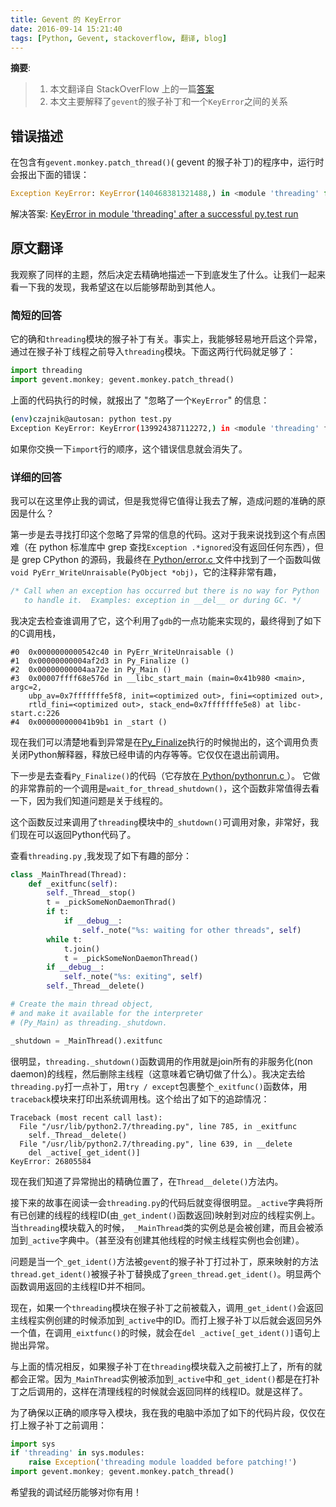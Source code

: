 ```yaml
---
title: Gevent 的 KeyError
date: 2016-09-14 15:21:40
tags: [Python, Gevent, stackoverflow, 翻译, blog]
---
```


__摘要__:

> 1. 本文翻译自 StackOverFlow 上的一篇[答案](http://stackoverflow.com/questions/8774958/keyerror-in-module-threading-after-a-successful-py-test-run)
> 2. 本文主要解释了`gevent`的猴子补丁和一个`KeyError`之间的关系

<!--more-->

## 错误描述

在包含有`gevent.monkey.patch_thread()`( gevent 的猴子补丁)的程序中，运行时会报出下面的错误：

```py
Exception KeyError: KeyError(140468381321488,) in <module 'threading' from '/usr/lib/python2.7/threading.pyc'> ignored
```

解决答案: [KeyError in module 'threading' after a successful py.test run](http://stackoverflow.com/questions/8774958/keyerror-in-module-threading-after-a-successful-py-test-run)

## 原文翻译

我观察了同样的主题，然后决定去精确地描述一下到底发生了什么。让我们一起来看一下我的发现，我希望这在以后能够帮助到其他人。

### 简短的回答

它的确和`threading`模块的猴子补丁有关。事实上，我能够轻易地开启这个异常，通过在猴子补丁线程之前导入`threading`模块。下面这两行代码就足够了：

```python
import threading
import gevent.monkey; gevent.monkey.patch_thread()
```

上面的代码执行的时候，就报出了 "忽略了一个`KeyError`" 的信息：

```sh
(env)czajnik@autosan: python test.py
Exception KeyError: KeyError(139924387112272,) in <module 'threading' from '/usr/lib/python2.7/threading.pyc'> ignored
```

如果你交换一下`import`行的顺序，这个错误信息就会消失了。

### 详细的回答

我可以在这里停止我的调试，但是我觉得它值得让我去了解，造成问题的准确的原因是什么？

第一步是去寻找打印这个忽略了异常的信息的代码。这对于我来说找到这个有点困难（在 python 标准库中 grep 查找`Exception .*ignored`没有返回任何东西），但是 grep CPython 的源码，我最终在[ Python/error.c ](http://svn.python.org/projects/python/tags/r27/Python/errors.c)文件中找到了一个函数叫做`void PyErr_WriteUnraisable(PyObject *obj)`，它的注释非常有趣，

```c
/* Call when an exception has occurred but there is no way for Python
   to handle it.  Examples: exception in __del__ or during GC. */
```

我决定去检查谁调用了它，这个利用了`gdb`的一点功能来实现的，最终得到了如下的C调用栈，
```
#0  0x0000000000542c40 in PyErr_WriteUnraisable ()
#1  0x00000000004af2d3 in Py_Finalize ()
#2  0x00000000004aa72e in Py_Main ()
#3  0x00007ffff68e576d in __libc_start_main (main=0x41b980 <main>, argc=2,
    ubp_av=0x7fffffffe5f8, init=<optimized out>, fini=<optimized out>,
    rtld_fini=<optimized out>, stack_end=0x7fffffffe5e8) at libc-start.c:226
#4  0x000000000041b9b1 in _start ()
```
现在我们可以清楚地看到异常是在[Py_Finalize](https://docs.python.org/3/c-api/init.html#Py_Finalize)执行的时候抛出的，这个调用负责关闭Python解释器，释放已经申请的内存等等。它仅仅在退出前调用。

下一步是去查看`Py_Finalize()`的代码（它存放在[ Python/pythonrun.c ](http://svn.python.org/projects/python/tags/r27/Python/pythonrun.c)）。  它做的非常靠前的一个调用是`wait_for_thread_shutdown()`，这个函数非常值得去看一下，因为我们知道问题是关于线程的。

这个函数反过来调用了`threading`模块中的`_shutdown()`可调用对象，非常好，我们现在可以返回Python代码了。

查看`threading.py` ,我发现了如下有趣的部分：

```python
class _MainThread(Thread):
    def _exitfunc(self):
        self._Thread__stop()
        t = _pickSomeNonDaemonThrad()
        if t:
            if __debug__:
                self._note("%s: waiting for other threads", self)
        while t:
            t.join()
            t = _pickSomeNonDaemonThread()
        if __debug__:
            self._note("%s: exiting", self)
        self._Thread__delete()

# Create the main thread object,
# and make it available for the interpreter
# (Py_Main) as threading._shutdown.

_shutdown = _MainThread().exitfunc
```

很明显，`threading._shutdown()`函数调用的作用就是join所有的非服务化(non daemon)的线程，然后删除主线程（这意味着它确切做了什么）。我决定去给`threading.py`打一点补丁，用`try / except`包裹整个`_exitfunc()`函数体，用`traceback`模块来打印出系统调用栈。这个给出了如下的追踪情况：

```
Traceback (most recent call last):
  File "/usr/lib/python2.7/threading.py", line 785, in _exitfunc
    self._Thread__delete()
  File "/usr/lib/python2.7/threading.py", line 639, in __delete
    del _active[_get_ident()]
KeyError: 26805584
```

现在我们知道了异常抛出的精确位置了，在`Thread__delete()`方法内。

接下来的故事在阅读一会`threading.py`的代码后就变得很明显。`_active`字典将所有已创建的线程的线程ID(由`_get_indent()`函数返回)映射到对应的线程实例上。当`threading`模块载入的时候，` _MainThread`类的实例总是会被创建，而且会被添加到`_active`字典中。（甚至没有创建其他线程的时候主线程实例也会创建）。

问题是当一个`_get_ident()`方法被`gevent`的猴子补丁打过补丁，原来映射的方法`thread.get_ident()`被猴子补丁替换成了`green_thread.get_ident()`。明显两个函数调用返回的主线程ID并不相同。

现在，如果一个`threading`模块在猴子补丁之前被载入，调用`_get_ident()`会返回主线程实例创建的时候添加到`_active`中的ID。而打上猴子补丁以后就会返回另外一个值，在调用`_eixtfunc()`的时候，就会在`del _active[_get_ident()]`语句上抛出异常。

与上面的情况相反，如果猴子补丁在`threading`模块载入之前被打上了，所有的就都会正常。因为`_MainThread`实例被添加到`_active`中和`_get_ident()`都是在打补丁之后调用的，这样在清理线程的时候就会返回同样的线程ID。就是这样了。

为了确保以正确的顺序导入模块，我在我的电脑中添加了如下的代码片段，仅仅在打上猴子补丁之前调用：

```python
import sys
if 'threading' in sys.modules:
    raise Exception('threading module loadded before patching!')
import gevent.monkey; gevent.monkey.patch_thread()
```

希望我的调试经历能够对你有用！
